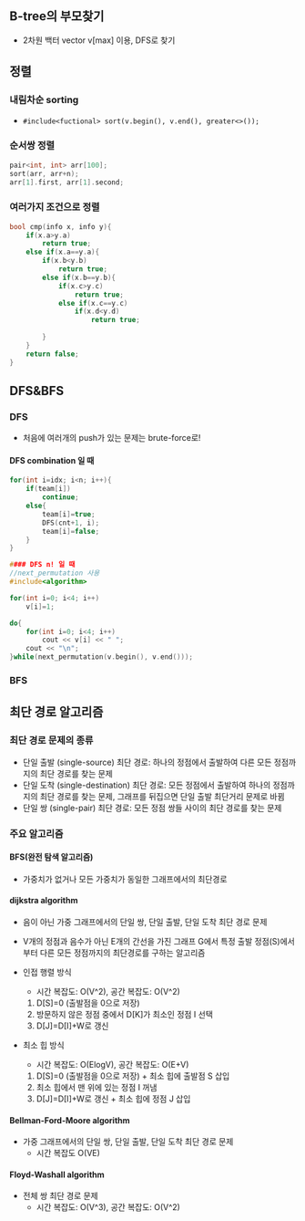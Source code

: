 ## B-tree의 부모찾기

* 2차원 백터 vector<int> v[max] 이용, DFS로 찾기

## 정렬

### 내림차순 sorting

* ```#include<fuctional> sort(v.begin(), v.end(), greater<>());```

### 순서쌍 정렬

```cpp
pair<int, int> arr[100];
sort(arr, arr+n);
arr[1].first, arr[1].second;
```

### 여러가지 조건으로 정렬

```cpp
bool cmp(info x, info y){
	if(x.a>y.a)
		return true;
	else if(x.a==y.a){
		if(x.b<y.b)
			return true;
		else if(x.b==y.b){
			if(x.c>y.c)
				return true;
			else if(x.c==y.c)
				if(x.d<y.d)
					return true;
				
		}
	}
	return false;
}
```

## DFS&BFS

### DFS

* 처음에 여러개의 push가 있는 문제는 brute-force로!

#### DFS combination 일 때

```cpp
for(int i=idx; i<n; i++){
	if(team[i])
		continue;
	else{
		team[i]=true;
		DFS(cnt+1, i);
		team[i]=false;
	}
}

#### DFS n! 일 때
//next_permutation 사용
#include<algorithm>

for(int i=0; i<4; i++)
	v[i]=1;

do{
	for(int i=0; i<4; i++)
		cout << v[i] << " ";
	cout << "\n";
}while(next_permutation(v.begin(), v.end()));
```

### BFS

## 최단 경로 알고리즘

### 최단 경로 문제의 종류

 * 단일 출발 (single-source) 최단 경로: 하나의 정점에서 출발하여 다른 모든 정점까지의 최단 경로를 찾는 문제
 * 단일 도착 (single-destination) 최단 경로: 모든 정점에서 출발하여 하나의 정점까지의 최단 경로를 찾는 문제, 그래프를 뒤집으면 단일 출발 최단거리 문제로 바뀜
 * 단일 쌍 (single-pair) 최단 경로: 모든 정점 쌍들 사이의 최단 경로를 찾는 문제

### 주요 알고리즘

#### BFS(완전 탐색 알고리즘)

 * 가중치가 없거나 모든 가중치가 동일한 그래프에서의 최단경로

#### dijkstra algorithm

 * 음이 아닌 가중 그래프에서의 단일 쌍, 단일 출발, 단일 도착 최단 경로 문제
 * V개의 정점과 음수가 아닌 E개의 간선을 가진 그래프 G에서 특정 출발 정점(S)에서 부터 다른 모든 정점까지의 최단경로를 구하는 알고리즘

 * 인접 행렬 방식
	* 시간 복잡도: O(V^2), 공간 복잡도: O(V^2)
 	1. D[S]=0 (출발점을 0으로 저장)
 	2. 방문하지 않은 정점 중에서 D[K]가 최소인 정점 I 선택
 	3. D[J]=D[I]+W로 갱신
 * 최소 힙 방식
 	* 시간 복잡도: O(ElogV), 공간 복잡도: O(E+V)
	1. D[S]=0 (출발점을 0으로 저장) + 최소 힙에 출발점 S 삽입
	2. 최소 힙에서 맨 위에 있는 정점 I 꺼냄
	3. D[J]=D[I]+W로 갱신 + 최소 힙에 정점 J 삽입

#### Bellman-Ford-Moore algorithm

 * 가중 그래프에서의 단일 쌍, 단일 출발, 단일 도착 최단 경로 문제
 	* 시간 복잡도 O(VE)

#### Floyd-Washall algorithm

 * 전체 쌍 최단 경로 문제
	 * 시간 복잡도: O(V^3), 공간 복잡도: O(V^2)